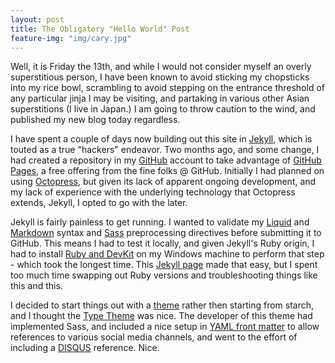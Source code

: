 ```yaml
---
layout: post
title: The Obligatory "Hello World" Post
feature-img: "img/cary.jpg"
---
```

Well, it is Friday the 13th, and while I would not consider myself an overly superstitious person, I have been known to avoid sticking my chopsticks into my rice bowl, scrambling to avoid stepping on the entrance threshold of any particular jinja I may be visiting, and partaking in various other Asian superstitions (I live in Japan.) I am going to throw caution to the wind, and published my new blog today regardless.

I have spent a couple of days now building out this site in [Jekyll](http://jekyllrb.com/), which is touted as a true "hackers" endeavor. Two months ago, and some change, I had created a repository in my [GitHub](https://github.com/8pod) account to take advantage of [GitHub Pages](https://pages.github.com/), a free offering from the fine folks @ GitHub. Initially I had planned on using [Octopress](http://octopress.org/), but given its lack of apparent ongoing development, and my lack of experience with the underlying technology that Octopress extends, Jekyll, I opted to go with the later. 

Jekyll is fairly painless to get running. I wanted to validate my [Liquid](https://github.com/Shopify/liquid/wiki) and [Markdown](http://daringfireball.net/projects/markdown/) syntax and [Sass](http://sass-lang.com/) preprocessing directives before submitting it to GitHub. This means I had to test it locally, and given Jekyll's Ruby origin, I had to install [Ruby and DevKit](http://rubyinstaller.org/downloads/) on my Windows machine to perform that step - which took the longest time. This [Jekyll page](http://jekyll-windows.juthilo.com/) made that easy, but I spent too much time swapping out Ruby versions and troubleshooting things like this and this. 

I decided to start things out with a [theme](http://jekyllthemes.org/) rather then starting from starch, and I thought the [Type Theme](http://rohanchandra.github.io/project/type/) was nice. The developer of this theme had implemented Sass, and included a nice setup in [YAML front matter](http://jekyllrb.com/docs/frontmatter/) to allow references to various social media channels, and went to the effort of including a [DISQUS](https://disqus.com/) reference. Nice.